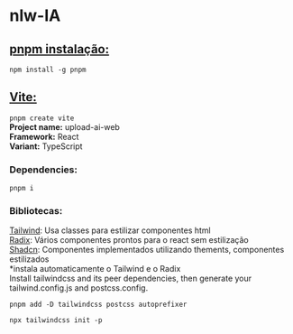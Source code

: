 # nlw-IA
## [pnpm instalação:](https://pnpm.io/pt/installation)
```npm install -g pnpm```

## [Vite:](https://vitejs.dev/guide/)
```pnpm create vite```  
**Project name:** upload-ai-web   
**Framework:** React   
**Variant:** TypeScript  
### Dependencies:
```pnpm i```
### Bibliotecas:
[Tailwind](https://tailwindcss.com/): Usa classes para estilizar componentes html   
[Radix](https://www.radix-ui.com/): Vários componentes prontos para o react sem estilização   
[Shadcn](https://ui.shadcn.com/): Componentes implementados utilizando thements, componentes estilizados   
*instala automaticamente o Tailwind e o Radix   
Install tailwindcss and its peer dependencies, then generate your tailwind.config.js and postcss.config.
```
pnpm add -D tailwindcss postcss autoprefixer

npx tailwindcss init -p

```
